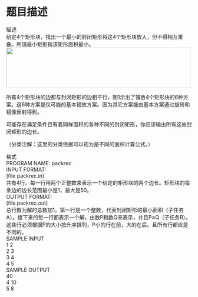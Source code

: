# 题目描述


<div>
描述
</div>
<div>
给定4个矩形块，找出一个最小的封闭矩形将这4个矩形块放入，但不得相互重叠。所谓最小矩形指该矩形面积最小。
</div>
<div>
</div>
<div>
</div>
<div>
</div>
<div>
</div>
<div>
<img src="/images/packrec.JPG" width="500" height="110" alt=""/> 
</div>
<div>
</div>
<div>
</div>
<div>
</div>
<p>
所有4个矩形块的边都与封闭矩形的边相平行，图1示出了铺放4个矩形块的6种方案。这6种方案是仅可能的基本铺放方案。因为其它方案能由基本方案通过旋转和镜像反射得到。
</p>
<p>
可能存在满足条件且有着同样面积的各种不同的封闭矩形，你应该输出所有这些封闭矩形的边长。
</p>
<p>
（分类注解：这里的分类依据可以视为是不同的面积计算公式。）
</p>
<div>
格式
</div>
<div>
PROGRAM NAME: packrec
</div>
<div>
INPUT FORMAT:
</div>
<div>
(file packrec.in)
</div>
<div>
共有4行。每一行用两个正整数来表示一个给定的矩形块的两个边长。矩形块的每条边的边长范围最小是1，最大是50。
</div>
<div>
OUTPUT FORMAT:
</div>
<div>
(file packrec.out)
</div>
<div>
总行数为解的总数加1。第一行是一个整数，代表封闭矩形的最小面积（子任务A）。接下来的每一行都表示一个解，由数P和数Q来表示，并且P≤Q（子任务B）。这些行必须根据P的大小按升序排列，P小的行在前，大的在后。且所有行都应是不同的。
</div>
<div>
SAMPLE INPUT
</div>
<div>
1 2
</div>
<div>
2 3
</div>
<div>
3 4
</div>
<div>
4 5
</div>
<div>
SAMPLE OUTPUT
</div>
<div>
40
</div>
<div>
4 10
</div>
<div>
5 8
</div>
<div>
</div>
